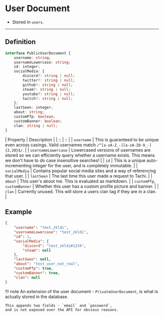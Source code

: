 # User Document

- Stored in `users`.

*****

## Definition

```ts
interface PublicUserDocument {
	username: string;
	usernameLowercase: string;
	id: integer;
	socialMedia: {
		discord?: string | null;
		twitter?: string | null;
		github?: string | null;
		steam?: string | null;
		youtube?: string | null;
		twitch?: string | null;
	};
	lastSeen: integer;
	about: string;
	customPfp: boolean;
	customBanner: boolean;
	clan: string | null;
}
```

| Property | Description |
| :: | :: |
| `username` | This is guaranteed to be unique even across casings. Valid usernames match `/^[a-zA-Z_-][a-zA-Z0-9_-]{2,20}$/`. |
| `usernameLowercase` | Lowercased versions of usernames are stored so we can efficiently query whether a username exists. This means we don't have to do case insensitive searches! |
| `id` | This is a unique auto-incrementing integer for the user, and is completely immutable. |
| `socialMedia` | Contains popular social media sites and a way of referencing that user. |
| `lastSeen` | The last time this user made a request to Tachi. |
| `about` | This user's about me. This is evaluated as markdown. |
| `customPfp`, `customBanner` | Whether this user has a custom profile picture and banner. |
| `clan` | Currently unused. This will store a users clan tag if they are in a clan. |

## Example

```json
{
	"username": "test_zkldi",
	"usernameLowercase": "test_zkldi",
	"id": 1,
	"socialMedia": {
		"discord": "test_zkldi#1234",
		"steam": null
	},
	"lastSeen": null,
	"about": "test_user_not_real",
	"customPfp": true,
	"customBanner": true,
	"clan": null
}
```

!!! note
	An extension of the user document - `PrivateUserDocument`,
	is what is actually stored in the database.

	This appends two fields - `email` and `password`,
	and is not exposed over the API for obvious reasons.